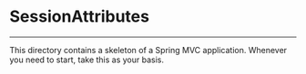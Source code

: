 # SessionAttributes
---

This directory contains a skeleton of a Spring MVC application. Whenever you need to start, take this as your basis.